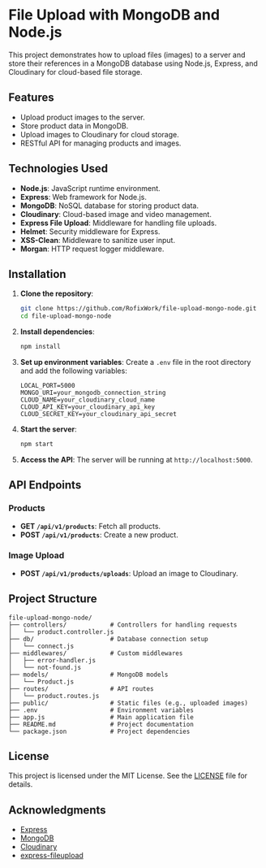 # File Upload with MongoDB and Node.js

This project demonstrates how to upload files (images) to a server and store their references in a MongoDB database using Node.js, Express, and Cloudinary for cloud-based file storage.

## Features

- Upload product images to the server.
- Store product data in MongoDB.
- Upload images to Cloudinary for cloud storage.
- RESTful API for managing products and images.

## Technologies Used

- **Node.js**: JavaScript runtime environment.
- **Express**: Web framework for Node.js.
- **MongoDB**: NoSQL database for storing product data.
- **Cloudinary**: Cloud-based image and video management.
- **Express File Upload**: Middleware for handling file uploads.
- **Helmet**: Security middleware for Express.
- **XSS-Clean**: Middleware to sanitize user input.
- **Morgan**: HTTP request logger middleware.

## Installation

1. **Clone the repository**:
   ```bash
   git clone https://github.com/RofixWork/file-upload-mongo-node.git
   cd file-upload-mongo-node
   ```

2. **Install dependencies**:
   ```bash
   npm install
   ```

3. **Set up environment variables**:
   Create a `.env` file in the root directory and add the following variables:
   ```env
   LOCAL_PORT=5000
   MONGO_URI=your_mongodb_connection_string
   CLOUD_NAME=your_cloudinary_cloud_name
   CLOUD_API_KEY=your_cloudinary_api_key
   CLOUD_SECRET_KEY=your_cloudinary_api_secret
   ```

4. **Start the server**:
   ```bash
   npm start
   ```

5. **Access the API**:
   The server will be running at `http://localhost:5000`.

## API Endpoints

### Products

- **GET `/api/v1/products`**: Fetch all products.
- **POST `/api/v1/products`**: Create a new product.

### Image Upload
- **POST `/api/v1/products/uploads`**: Upload an image to Cloudinary.

## Project Structure

```
file-upload-mongo-node/
├── controllers/            # Controllers for handling requests
│   └── product.controller.js
├── db/                     # Database connection setup
│   └── connect.js
├── middlewares/            # Custom middlewares
│   ├── error-handler.js
│   └── not-found.js
├── models/                 # MongoDB models
│   └── Product.js
├── routes/                 # API routes
│   └── product.routes.js
├── public/                 # Static files (e.g., uploaded images)
├── .env                    # Environment variables
├── app.js                  # Main application file
├── README.md               # Project documentation
└── package.json            # Project dependencies
```
## License

This project is licensed under the MIT License. See the [LICENSE](LICENSE) file for details.

## Acknowledgments

- [Express](https://expressjs.com/)
- [MongoDB](https://www.mongodb.com/)
- [Cloudinary](https://cloudinary.com/)
- [express-fileupload](https://www.npmjs.com/package/express-fileupload)